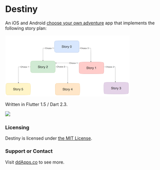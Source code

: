 # Destiny
An iOS and Android [choose your own adventure](https://en.wikipedia.org/wiki/Choose_Your_Own_Adventure) app that implements the following story plan:

![](art/story-plan/story-plan.png?raw=true) 

Written in Flutter 1.5 / Dart 2.3.

![](art/screenshot/destiny-06.gif?raw=true) 

### Licensing
Destiny is licensed under [the MIT License](LICENSE).

### Support or Contact
Visit [ddApps.co](http://ddapps.co) to see more.
